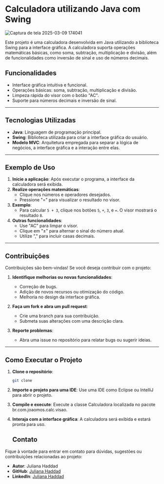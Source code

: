 # Calculadora utilizando Java com Swing


![Captura de tela 2025-03-09 174041](https://github.com/user-attachments/assets/f419caba-a9db-4bb3-820e-9c3db92aee5a)



Este projeto é uma calculadora desenvolvida em Java utilizando a biblioteca Swing para a interface gráfica. A calculadora suporta operações matemáticas básicas, como soma, subtração, multiplicação e divisão, além de funcionalidades como inversão de sinal e uso de números decimais.

## Funcionalidades

- Interface gráfica intuitiva e funcional.
- Operações básicas: soma, subtração, multiplicação e divisão.
- Limpeza rápida do visor com o botão "AC".
- Suporte para números decimais e inversão de sinal.

---

## Tecnologias Utilizadas

- **Java**: Linguagem de programação principal.
- **Swing**: Biblioteca utilizada para criar a interface gráfica do usuário.
- **Modelo MVC**: Arquitetura empregada para separar a lógica de negócios, a interface gráfica e a interação entre elas.

---

## Exemplo de Uso

1. **Inicie a aplicação**: Após executar o programa, a interface da calculadora será exibida.
2. **Realize operações matemáticas**:
   - Clique nos números e operadores desejados.
   - Pressione "=" para visualizar o resultado no visor.
3. **Exemplo**:
   - Para calcular `5 + 3`, clique nos botões `5`, `+`, `3`, e `=`. O visor mostrará o resultado `8`.
4. **Outras funcionalidades**:
   - Use "AC" para limpar o visor.
   - Clique em "±" para alternar o sinal do número atual.
   - Utilize "," para incluir casas decimais.

---

## Contribuições

Contribuições são bem-vindas! Se você deseja contribuir com o projeto:

1. **Identifique melhorias ou novas funcionalidades**:
   - Correção de bugs.
   - Adição de novos recursos ou otimização do código.
   - Melhoria no design da interface gráfica.

2. **Faça um fork e abra um pull request**:
   - Crie uma branch para sua contribuição.
   - Submeta suas alterações com uma descrição clara.

3. **Reporte problemas**:
   - Abra uma issue no repositório para relatar bugs ou sugerir ideias.

---

## Como Executar o Projeto

1. **Clone o repositório**:
   ```bash
   git clone 

2. **Importe o projeto para uma IDE**:
   Use uma IDE como Eclipse ou IntelliJ para abrir o projeto.

3. **Compile e execute**:
   Execute a classe Calculadora localizada no pacote br.com.joaomos.calc.visao.

4. **Interaja com a interface gráfica**:
   A calculadora será exibida e estará pronta para uso.


   ## Contato

Fique à vontade para entrar em contato para dúvidas, sugestões ou contribuições relacionadas ao projeto:

- **Autor**: Juliana Haddad
- **GitHub**: [Juliana Haddad](https://github.com/JulianaHaddad)  
- **LinkedIn**: [Juliana Haddad](https://www.linkedin.com/in/haddadj/)  

